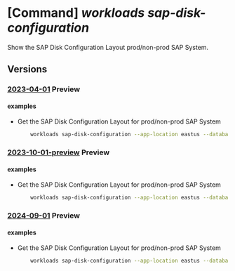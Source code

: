 # [Command] _workloads sap-disk-configuration_

Show the SAP Disk Configuration Layout prod/non-prod SAP System.

## Versions

### [2023-04-01](/Resources/mgmt-plane/L3N1YnNjcmlwdGlvbnMve30vcHJvdmlkZXJzL21pY3Jvc29mdC53b3JrbG9hZHMvbG9jYXRpb25zL3t9L3NhcHZpcnR1YWxpbnN0YW5jZW1ldGFkYXRhL2RlZmF1bHQvZ2V0ZGlza2NvbmZpZ3VyYXRpb25z/2023-04-01.xml) **Preview**

<!-- mgmt-plane /subscriptions/{}/providers/microsoft.workloads/locations/{}/sapvirtualinstancemetadata/default/getdiskconfigurations 2023-04-01 -->

#### examples

- Get the SAP Disk Configuration Layout for prod/non-prod SAP System
    ```bash
        workloads sap-disk-configuration --app-location eastus --database-type HANA --db-vm-sku Standard_M32ts --deployment-type SingleServer --environment NonProd --sap-product S4HANA --location eastus
    ```

### [2023-10-01-preview](/Resources/mgmt-plane/L3N1YnNjcmlwdGlvbnMve30vcHJvdmlkZXJzL21pY3Jvc29mdC53b3JrbG9hZHMvbG9jYXRpb25zL3t9L3NhcHZpcnR1YWxpbnN0YW5jZW1ldGFkYXRhL2RlZmF1bHQvZ2V0ZGlza2NvbmZpZ3VyYXRpb25z/2023-10-01-preview.xml) **Preview**

<!-- mgmt-plane /subscriptions/{}/providers/microsoft.workloads/locations/{}/sapvirtualinstancemetadata/default/getdiskconfigurations 2023-10-01-preview -->

#### examples

- Get the SAP Disk Configuration Layout for prod/non-prod SAP System
    ```bash
        workloads sap-disk-configuration --app-location eastus --database-type HANA --db-vm-sku Standard_M32ts --deployment-type SingleServer --environment NonProd --sap-product S4HANA --location eastus
    ```

### [2024-09-01](/Resources/mgmt-plane/L3N1YnNjcmlwdGlvbnMve30vcHJvdmlkZXJzL21pY3Jvc29mdC53b3JrbG9hZHMvbG9jYXRpb25zL3t9L3NhcHZpcnR1YWxpbnN0YW5jZW1ldGFkYXRhL2RlZmF1bHQvZ2V0ZGlza2NvbmZpZ3VyYXRpb25z/2024-09-01.xml) **Preview**

<!-- mgmt-plane /subscriptions/{}/providers/microsoft.workloads/locations/{}/sapvirtualinstancemetadata/default/getdiskconfigurations 2024-09-01 -->

#### examples

- Get the SAP Disk Configuration Layout for prod/non-prod SAP System
    ```bash
        workloads sap-disk-configuration --app-location eastus --database-type HANA --db-vm-sku Standard_M32ts --deployment-type SingleServer --environment NonProd --sap-product S4HANA --location eastus
    ```
